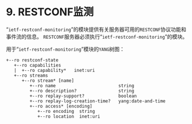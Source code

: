 # 9. RESTCONF监测

“`ietf-restconf-monitoring`”的模块提供有关服务器可用的`RESTCONF`协议功能和事件流的信息。 `RESTCONF`服务器必须执行“`ietf-restconf-monitoring`”的模块。

用于“`ietf-restconf-monitoring`”模块的`YANG`树图：

```
+--ro restconf-state
   +--ro capabilities
   |  +--ro capability*   inet:uri
   +--ro streams
      +--ro stream* [name]
         +--ro name                        string
         +--ro description?                string
         +--ro replay-support?             boolean
         +--ro replay-log-creation-time?   yang:date-and-time
         +--ro access* [encoding]
            +--ro encoding  string
            +--ro location  inet:uri
```
